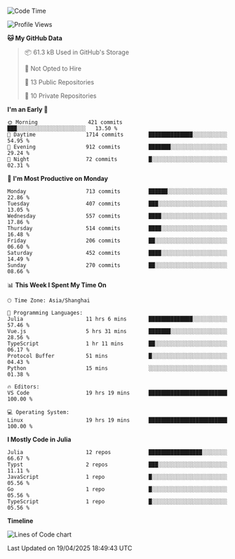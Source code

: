 <!--START_SECTION:waka-->
![Code Time](http://img.shields.io/badge/Code%20Time-340%20hrs%201%20min-blue)

![Profile Views](http://img.shields.io/badge/Profile%20Views-18-blue)

**🐱 My GitHub Data** 

> 📦 61.3 kB Used in GitHub's Storage 
 > 
> 🚫 Not Opted to Hire
 > 
> 📜 13 Public Repositories 
 > 
> 🔑 10 Private Repositories 
 > 
**I'm an Early 🐤** 

```text
🌞 Morning                421 commits         ███░░░░░░░░░░░░░░░░░░░░░░   13.50 % 
🌆 Daytime                1714 commits        ██████████████░░░░░░░░░░░   54.95 % 
🌃 Evening                912 commits         ███████░░░░░░░░░░░░░░░░░░   29.24 % 
🌙 Night                  72 commits          █░░░░░░░░░░░░░░░░░░░░░░░░   02.31 % 
```
📅 **I'm Most Productive on Monday** 

```text
Monday                   713 commits         ██████░░░░░░░░░░░░░░░░░░░   22.86 % 
Tuesday                  407 commits         ███░░░░░░░░░░░░░░░░░░░░░░   13.05 % 
Wednesday                557 commits         ████░░░░░░░░░░░░░░░░░░░░░   17.86 % 
Thursday                 514 commits         ████░░░░░░░░░░░░░░░░░░░░░   16.48 % 
Friday                   206 commits         ██░░░░░░░░░░░░░░░░░░░░░░░   06.60 % 
Saturday                 452 commits         ████░░░░░░░░░░░░░░░░░░░░░   14.49 % 
Sunday                   270 commits         ██░░░░░░░░░░░░░░░░░░░░░░░   08.66 % 
```


📊 **This Week I Spent My Time On** 

```text
🕑︎ Time Zone: Asia/Shanghai

💬 Programming Languages: 
Julia                    11 hrs 6 mins       ██████████████░░░░░░░░░░░   57.46 % 
Vue.js                   5 hrs 31 mins       ███████░░░░░░░░░░░░░░░░░░   28.56 % 
TypeScript               1 hr 11 mins        ██░░░░░░░░░░░░░░░░░░░░░░░   06.17 % 
Protocol Buffer          51 mins             █░░░░░░░░░░░░░░░░░░░░░░░░   04.43 % 
Python                   15 mins             ░░░░░░░░░░░░░░░░░░░░░░░░░   01.38 % 

🔥 Editors: 
VS Code                  19 hrs 19 mins      █████████████████████████   100.00 % 

💻 Operating System: 
Linux                    19 hrs 19 mins      █████████████████████████   100.00 % 
```

**I Mostly Code in Julia** 

```text
Julia                    12 repos            █████████████████░░░░░░░░   66.67 % 
Typst                    2 repos             ███░░░░░░░░░░░░░░░░░░░░░░   11.11 % 
JavaScript               1 repo              █░░░░░░░░░░░░░░░░░░░░░░░░   05.56 % 
Go                       1 repo              █░░░░░░░░░░░░░░░░░░░░░░░░   05.56 % 
TypeScript               1 repo              █░░░░░░░░░░░░░░░░░░░░░░░░   05.56 % 
```



**Timeline**

![Lines of Code chart](https://raw.githubusercontent.com/dhtantoy/dhtantoy/main/assets/bar_graph.png)


 Last Updated on 19/04/2025 18:49:43 UTC
<!--END_SECTION:waka-->



<!--
**dhtantoy/dhtantoy** is a ✨ _special_ ✨ repository because its `README.md` (this file) appears on your GitHub profile.

Here are some ideas to get you started:

- 🔭 I’m currently working on ...
- 🌱 I’m currently learning ...
- 👯 I’m looking to collaborate on ...
- 🤔 I’m looking for help with ...
- 💬 Ask me about ...
- 📫 How to reach me: ...
- 😄 Pronouns: ...
- ⚡ Fun fact: ...
-->
